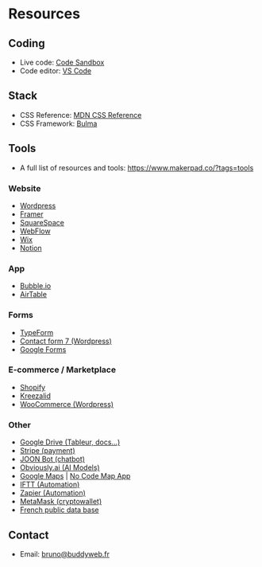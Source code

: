 # Resources

## Coding

- Live code: [Code Sandbox](https://codesandbox.io/)
- Code editor: [VS Code](https://code.visualstudio.com/)

## Stack

- CSS Reference: [MDN CSS Reference](https://developer.mozilla.org/fr/docs/Web/CSS/Reference)
- CSS Framework: [Bulma](https://bulma.io/)

## Tools

- A full list of resources and tools: https://www.makerpad.co/?tags=tools

### Website

- [Wordpress](https://wordpress.com/)
- [Framer](https://www.framer.com/)
- [SquareSpace](https://fr.squarespace.com/)
- [WebFlow](https://webflow.com/)
- [Wix](https://www.wix.com/)
- [Notion](https://www.notion.so/fr-fr)

### App

- [Bubble.io](https://bubble.io/)
- [AirTable](https://airtable.com/)

### Forms

- [TypeForm](https://www.typeform.com/)
- [Contact form 7 (Wordpress)](https://fr.wordpress.org/plugins/contact-form-7/)
- [Google Forms](https://www.google.fr/intl/fr/forms/about/)

### E-commerce / Marketplace

- [Shopify](https://www.shopify.fr/)
- [Kreezalid](https://www.kreezalid.com/fr)
- [WooCommerce (Wordpress)](https://woocommerce.com/)

### Other

- [Google Drive (Tableur, docs...)](https://drive.google.com/)
- [Stripe (payment)](https://stripe.com/en-fr/payments/payment-links)
- [JOON Bot (chatbot)](https://joonbot.com/)
- [Obviously.ai (AI Models)](https://www.obviously.ai/)
- [Google Maps](https://www.google.com/maps/about/mymaps/) | [No Code Map App](https://www.nocodemapapp.com/)
- [IFTT (Automation)](https://ifttt.com/)
- [Zapier (Automation)](https://zapier.com/)
- [MetaMask (cryptowallet)](https://metamask.io/)
- [French public data base](https://www.etalab.gouv.fr/)

## Contact

- Email: bruno@buddyweb.fr
